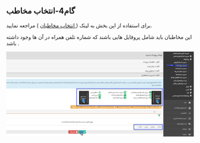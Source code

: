 ﻿## گام4-انتخاب مخاطب


برای استفاده از این بخش به لینک ([ انتخاب مخاطبان](https://github.com/1stco/PayamGostarDocs/blob/master/help%202.5.4/Marketing/moshtarak-abzar/gam%20se/select-Audience.md) ) مراجعه نمایید.


این مخاطبان باید شامل پروفایل هایی باشند که شماره تلفن همراه در آن ها وجود داشته باشد .

![](advertising-sendingeventsms-fourthstep.png)



